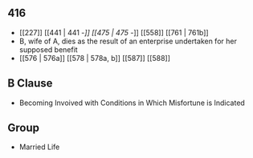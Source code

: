 ## 416
- [[227]] [[441 | 441 -*]] [[475 | 475 -*]] [[558]] [[761 | 761b]] 
- B, wife of A, dies as the result of an enterprise undertaken for her supposed benefit
- [[576 | 576a]] [[578 | 578a, b]] [[587]] [[588]] 

## B Clause
- Becoming Invoived with Conditions in Which Misfortune is Indicated

## Group
- Married Life

